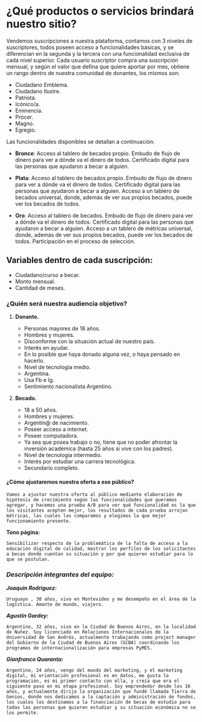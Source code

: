 # ¿Qué productos o servicios brindará nuestro sitio? 

Vendemos suscripciones a nuestra plataforma, contamos con 3 niveles de suscriptores, todos poseen acceso a funcionalidades básicas, y se diferencian en la segunda y la tercera con una funcionalidad exclusiva de cada nivel superior. Cada usuario suscriptor compra una suscripción mensual, y según el valor que defina que quiere aportar por mes, obtiene un rango dentro de nuestra comunidad de donantes, los mismos son: 
- Ciudadano Emblema.
- Ciudadano Ilustre.
- Patriota.
- Icónico/a.
- Eminencia.
- Prócer.
- Magno.
- Egregio.

Las funcionalidades disponibles se detallan a continuación:

* **Bronce**: 
Acceso al tablero de becados propio.
Embudo de flujo de dinero para ver a dónde va el dinero de todos.
Certificado digital para las personas que ayudaron a becar a alguien.

* **Plata**: 
Acceso al tablero de becados propio.
Embudo de flujo de dinero para ver a dónde va el dinero de todos.
Certificado digital para las personas que ayudaron a becar a alguien.
Acceso a un tablero de becados universal, donde, además de ver sus propios becados, puede ver los becados de todos. 

* **Oro**: 
Acceso al tablero de becados.
Embudo de flujo de dinero para ver a dónde va el dinero de todos. 
Certificado digital para las personas que ayudaron a becar a alguien.
Acceso a un tablero de métricas universal, donde, además de ver sus propios becados, puede ver los becados de todos.
Participación en el proceso de selección. 



## Variables dentro de cada suscripción:
- Ciudadano/curso a becar.
- Monto mensual.
- Cantidad de meses.




### ¿Quién será nuestra audiencia objetivo?

1. **Donante.**
   - Personas mayores de 18 años.
   - Hombres y mujeres.
   - Disconforme con la situación actual de nuestro país.
   - Interés en ayudar.
   - En lo posible que haya donado alguna vez, o haya pensado en hacerlo.
   - Nivel de tecnología medio.
   - Argentina.
   - Usa Fb e Ig.
   - Sentimiento nacionalista Argentino.

2. **Becado.**
   - 18 a 50 años.
   - Hombres y mujeres.
   - Argentin@ de nacimiento.
   - Poseer acceso a internet.
   - Poseer computadora.
   - Ya sea que posea trabajo o no, tiene que no poder afrontar la inversión académica (hasta 25 años si vive con los padres).
   - Nivel de tecnología intermedio.
   - Interés por estudiar una carrera tecnológica.
   - Secundario completo. 





#### ¿Cómo ajustaremos nuestra oferta a ese público?

    Vamos a ajustar nuestra oferta al público mediante elaboración de hipótesis de crecimiento según las funcionalidades que queramos agregar, y hacemos una prueba A/B para ver qué funcionalidad es la que los visitantes acepten mejor, los resultados de cada prueba arrojan métricas, las cuales las comparamos y elegimos la que mejor funcionamiento presente.


**Tono página:** 
    
    Sensibilizar respecto de la problemática de la falta de acceso a la educación digital de calidad, mostrar los perfiles de los solicitantes a becas donde cuentan su situación y por qué quieren estudiar para lo que se postulan.


### ***Descripción integrantes del equipo:***

***Joaquin Rodriguez:***
    
    Uruguayo , 30 años, vivo en Montevideo y me desempeño en el área de la logística. Amante de mundo, viajero.


***Agustín Gardey:***
    
    Argentino, 32 años, vivo en la Ciudad de Buenos Aires, en la localidad de Nuñez. Soy licenciado en Relaciones Internacionales de la Universidad de San Andrés, actualmente trabajando como project manager del Gobierno de la Ciudad de Buenos Aires (GCBA) coordinando los programas de internacionalización para empresas PyMES. 


***Gianfranco Quaranta:***
    
    Argentino, 24 años, vengo del mundo del marketing, y el marketing digital, mi orientación profesional es en datos, me gusta la programación, es mi primer contacto con ella, y creía que era el siguiente paso en mi etapa profesional. Soy emprendedor desde los 16 años, y actualmente dirijo la organización que fundé llamada Tierra de Genios, donde nos dedicamos a la captación y administración de fondos, los cuales los destinamos a la financiación de becas de estudio para todas las personas que quieren estudiar y su situación económica no se los permite.


